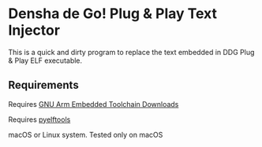 Densha de Go! Plug & Play Text Injector
=================================

This is a quick and dirty program to replace the text embedded in DDG Plug & Play ELF executable.


Requirements
------------
Requires [GNU Arm Embedded Toolchain Downloads](https://developer.arm.com/downloads/-/gnu-rm)

Requires [pyelftools](https://pypi.org/project/pyelftools/)

macOS or Linux system. Tested only on macOS
